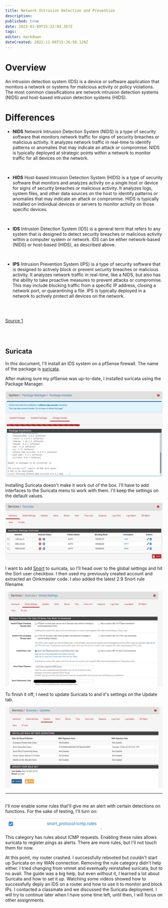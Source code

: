 ```yaml
---
title: Network Intrusion Detection and Prevention
description: 
published: true
date: 2023-01-09T15:22:03.357Z
tags: 
editor: markdown
dateCreated: 2022-11-08T15:26:58.120Z
---
```


# Overview
An intrusion detection system (IDS) is a device or software application that monitors a network or systems for malicious activity or policy violations. The most common classifications are network intrusion detection systems (NIDS) and host-based intrusion detection systems (HIDS).


# Differences
- **NIDS**
Network Intrusion Detection System (NIDS) is a type of security software that monitors network traffic for signs of security breaches or malicious activity. It analyzes network traffic in real-time to identify patterns or anomalies that may indicate an attack or compromise. NIDS is typically deployed at strategic points within a network to monitor traffic for all devices on the network.
<br />

- **HIDS**
Host-based Intrusion Detection System (HIDS) is a type of security software that monitors and analyzes activity on a single host or device for signs of security breaches or malicious activity. It analyzes logs, system files, and other data sources on the host to identify patterns or anomalies that may indicate an attack or compromise. HIDS is typically installed on individual devices or servers to monitor activity on those specific devices.
<br />

- **IDS**
Intrusion Detection System (IDS) is a general term that refers to any system that is designed to detect security breaches or malicious activity within a computer system or network. IDS can be either network-based (NIDS) or host-based (HIDS), as described above.
<br />

- **IPS**
Intrusion Prevention System (IPS) is a type of security software that is designed to actively block or prevent security breaches or malicious activity. It analyzes network traffic in real-time, like a NIDS, but also has the ability to take proactive measures to prevent attacks or compromise. This may include blocking traffic from a specific IP address, closing a network port, or quarantining a file. IPS is typically deployed in a network to actively protect all devices on the network.

<br />
<br />

[Source 1](https://fhict.instructure.com/courses/12541/pages/reference-host-intrusion-detection-and-prevention-hids?module_item_id=838305) 

<br />
<br />

## Suricata




In this document, I'll install an IDS system on a pfSense firewall. The name of the package is [suricata](https://suricata.io/).
<br />


After making sure my pfSense was up-to-date, I installed suricata using the Package Manager.

![suricatainstall.png](/bok/nids/suricatainstall.png)
<br />

Installing Suricata doesn't make it work out of the box. I'll have to add interfaces to the Suricata menu to work with them. I'll keep the settings on the default values.

![interfaces.png](/bok/nids/interfaces.png)
<br />

I want to add [Snort](https://snort.org) to suricata, so I'll head over to the global settings and hit the Sort user checkbox. I then used my previously created account and extracted an Oinkmaster code. I also added the latest 2.9 Snort rule filename.

![globalsnortoptions.png](/bok/nids/globalsnortoptions.png)
<br />

To finish it off, I need to update Suricata to and it's settings on the Update tab. 

![snortupdate.png](/bok/nids/snortupdate.png)
<br />

---

<br />
I'll now enable some rules that'll give me an alert with certain detections on functions. For the sake of testing, I'll turn on:

![snort-protocol-icmp.png](/bok/nids/snort-protocol-icmp.png).

This category has rules about ICMP requests. Enabling these rules allows suricata to register pings as alerts.
There are more rules, but I'll not touch them for now.

At this point, my router crashed. I successfully rebooted but couldn't start up Suricata on my WAN connection. Removing the rule category didn't help either. I tried changing from vmnet and eventually reinstalled suricata, but to no avail.
The guide was a big help, but even without it, I learned a lot about Suricata and how to set it up. Watching some videos showed how to successfully deply an IDS on a router and how to use it to monitor and block IPs. I contacted a classmate and we discussed the Suricata deployment. I will try to continue later when I have some time left, until then, I will focus on other assignments.


<br />

